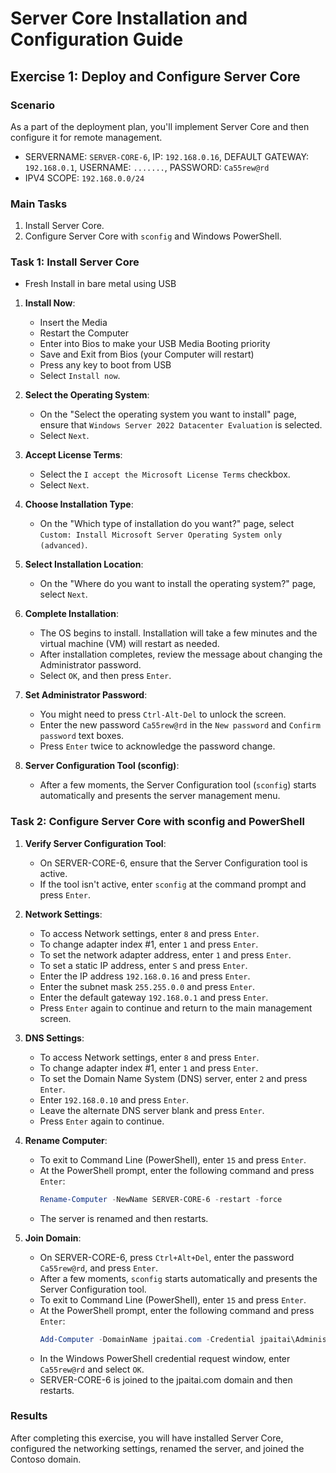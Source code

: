 # Server Core Installation and Configuration Guide

## Exercise 1: Deploy and Configure Server Core

### Scenario

As a part of the deployment plan, you'll implement Server Core and then configure it for remote management.
- SERVERNAME: `SERVER-CORE-6`, IP: `192.168.0.16`, DEFAULT GATEWAY: `192.168.0.1`, USERNAME: `.......`, PASSWORD: `Ca55rew@rd`
- IPV4 SCOPE: `192.168.0.0/24`

### Main Tasks

1. Install Server Core.
2. Configure Server Core with `sconfig` and Windows PowerShell.

### Task 1: Install Server Core
- Fresh Install in bare metal using USB

1. **Install Now**:
    - Insert the Media
    - Restart the Computer
    - Enter into Bios to make your USB Media Booting priority
    - Save and Exit from Bios (your Computer will restart)
    - Press any key to boot from USB
    - Select `Install now`.

3. **Select the Operating System**:
    - On the "Select the operating system you want to install" page, ensure that `Windows Server 2022 Datacenter Evaluation` is selected.
    - Select `Next`.

5. **Accept License Terms**:
    - Select the `I accept the Microsoft License Terms` checkbox.
    - Select `Next`.

6. **Choose Installation Type**:
    - On the "Which type of installation do you want?" page, select `Custom: Install Microsoft Server Operating System only (advanced)`.

7. **Select Installation Location**:
    - On the "Where do you want to install the operating system?" page, select `Next`.

8. **Complete Installation**:
    - The OS begins to install. Installation will take a few minutes and the virtual machine (VM) will restart as needed.
    - After installation completes, review the message about changing the Administrator password.
    - Select `OK`, and then press `Enter`.

9. **Set Administrator Password**:
    - You might need to press `Ctrl-Alt-Del` to unlock the screen.
    - Enter the new password `Ca55rew@rd` in the `New password` and `Confirm password` text boxes.
    - Press `Enter` twice to acknowledge the password change.

10. **Server Configuration Tool (sconfig)**:
    - After a few moments, the Server Configuration tool (`sconfig`) starts automatically and presents the server management menu.

### Task 2: Configure Server Core with sconfig and PowerShell

1. **Verify Server Configuration Tool**:
    - On SERVER-CORE-6, ensure that the Server Configuration tool is active.
    - If the tool isn't active, enter `sconfig` at the command prompt and press `Enter`.

2. **Network Settings**:
    - To access Network settings, enter `8` and press `Enter`.
    - To change adapter index #1, enter `1` and press `Enter`.
    - To set the network adapter address, enter `1` and press `Enter`.
    - To set a static IP address, enter `S` and press `Enter`.
    - Enter the IP address `192.168.0.16` and press `Enter`.
    - Enter the subnet mask `255.255.0.0` and press `Enter`.
    - Enter the default gateway `192.168.0.1` and press `Enter`.
    - Press `Enter` again to continue and return to the main management screen.

3. **DNS Settings**:
    - To access Network settings, enter `8` and press `Enter`.
    - To change adapter index #1, enter `1` and press `Enter`.
    - To set the Domain Name System (DNS) server, enter `2` and press `Enter`.
    - Enter `192.168.0.10` and press `Enter`.
    - Leave the alternate DNS server blank and press `Enter`.
    - Press `Enter` again to continue.

4. **Rename Computer**:
    - To exit to Command Line (PowerShell), enter `15` and press `Enter`.
    - At the PowerShell prompt, enter the following command and press `Enter`:
        ```powershell
        Rename-Computer -NewName SERVER-CORE-6 -restart -force
        ```
    - The server is renamed and then restarts.

5. **Join Domain**:
    - On SERVER-CORE-6, press `Ctrl+Alt+Del`, enter the password `Ca55rew@rd`, and press `Enter`.
    - After a few moments, `sconfig` starts automatically and presents the Server Configuration tool.
    - To exit to Command Line (PowerShell), enter `15` and press `Enter`.
    - At the PowerShell prompt, enter the following command and press `Enter`:
        ```powershell
        Add-Computer -DomainName jpaitai.com -Credential jpaitai\Administrator -restart -force
        ```
    - In the Windows PowerShell credential request window, enter `Ca55rew@rd` and select `OK`.
    - SERVER-CORE-6 is joined to the jpaitai.com domain and then restarts.

### Results

After completing this exercise, you will have installed Server Core, configured the networking settings, renamed the server, and joined the Contoso domain.

